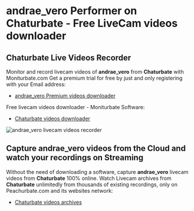 # andrae_vero Performer on Chaturbate - Free LiveCam videos downloader

## Chaturbate Live Videos Recorder

Monitor and record livecam videos of **andrae_vero** from **Chaturbate** with Moniturbate.com
Get a premium trial for free by just and only registering with your Email address:
* [andrae_vero Premium videos downloader](https://moniturbate.com/request-demo-licence-key.html)

Free livecam videos downloader - Moniturbate Software:
* [Chaturbate videos downloader](https://moniturbate.com/moniturbate-download-software.html)

![andrae_vero livecam videos recorder](https://peachurnet.com/templates/moniturbate-software.png)


## Capture andrae_vero videos from the Cloud and watch your recordings on Streaming

Without the need of downloading a software, capture **andrae_vero** livecam videos from **Chaturbate** 100% online.
Watch Livecam archives from **Chaturbate** unlimitedly from thousands of existing recordings, only on Peachurbate.com and its websites network:
* [Chaturbate videos archives](https://peachurnet.com/)